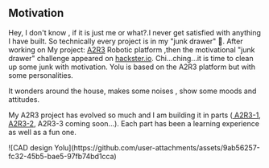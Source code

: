 <div>
<h2>Motivation</h2>
</div>
<div>
<p>Hey, I don't know , if it is just me or what?.I never get satisfied with anything I have built. So technically every project is in my "junk drawer" 🫣. After working on My project: <a href="https://www.hackster.io/mikroller/ai-autonomous-room-rover-robot-a2r3-part-2-48f5a5">A2R3</a> Robotic platform ,then the motivational "junk drawer" challenge appeared on <a href="https://www.hackster.io/contests/junkdrawer24">hackster.io</a>. Chi...ching...it is time to clean up some junk with motivation. Yolu is based on the A2R3 platform but with some personalities.</p>
<p>It wonders around the house, makes some noises , show some moods and attitudes.</p>
<p>My A2R3 project has evolved so much and I am building it in parts (<a href="https://www.hackster.io/mikroller/ai-autonomous-room-rover-robot-a2r3-part-1-ddfe6b"> A2R3-1</a>,<a href="https://www.hackster.io/mikroller/ai-autonomous-room-rover-robot-a2r3-part-2-48f5a5"> A2R3-2</a>, A2R3-3 coming soon...). 
 Each part has been a learning experience as well as a fun one.</p>
</div>
![CAD design Yolu](https://github.com/user-attachments/assets/9ab56257-fc32-45b5-bae5-97fb74bd1cca)
